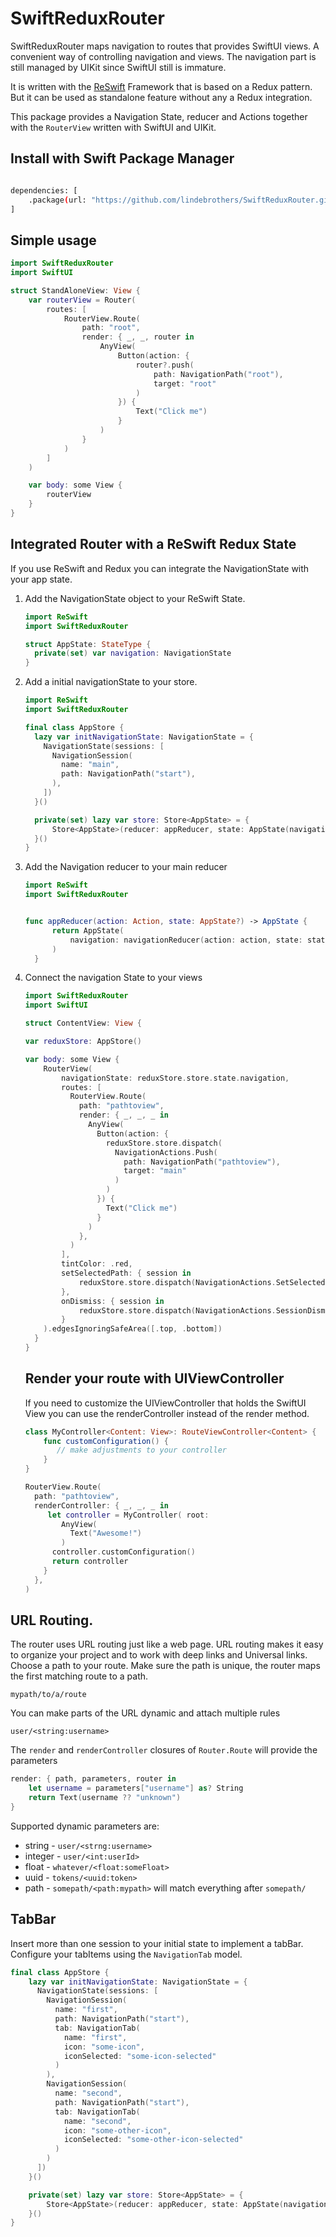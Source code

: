 # SwiftReduxRouter

SwiftReduxRouter maps navigation to routes that provides SwiftUI views. A
convenient way of controlling navigation and views. The navigation part is still
managed by UIKit since SwiftUI still is immature.

It is written with the [ReSwift](https://github.com/ReSwift/ReSwift) Framework
that is based on a Redux pattern. But it can be used as standalone feature
without any a Redux integration.

This package provides a Navigation State, reducer and Actions together with the
`RouterView` written with SwiftUI and UIKit.

## Install with Swift Package Manager

```Bash

dependencies: [
    .package(url: "https://github.com/lindebrothers/SwiftReduxRouter.git", .upToNextMajor(from: "1.0.0"))
]
```

## Simple usage

```Swift
import SwiftReduxRouter
import SwiftUI

struct StandAloneView: View {
    var routerView = Router(
        routes: [
            RouterView.Route(
                path: "root",
                render: { _, _, router in
                    AnyView(
                        Button(action: {
                            router?.push(
                                path: NavigationPath("root"),
                                target: "root"
                            )
                        }) {
                            Text("Click me")
                        }
                    )
                }
            )
        ]
    )

    var body: some View {
        routerView
    }
}
```

## Integrated Router with a ReSwift Redux State

If you use ReSwift and Redux you can integrate the NavigationState with your app
state.

1. Add the NavigationState object to your ReSwift State.

   ```Swift
   import ReSwift
   import SwiftReduxRouter

   struct AppState: StateType {
     private(set) var navigation: NavigationState
   }
   ```

1. Add a initial navigationState to your store.

   ```Swift
   import ReSwift
   import SwiftReduxRouter

   final class AppStore {
     lazy var initNavigationState: NavigationState = {
       NavigationState(sessions: [
         NavigationSession(
           name: "main",
           path: NavigationPath("start"),
         ),
       ])
     }()

     private(set) lazy var store: Store<AppState> = {
         Store<AppState>(reducer: appReducer, state: AppState(navigation: initNavigationState), middleware: [])
     }()
   }
   ```

1. Add the Navigation reducer to your main reducer

   ```Swift
   import ReSwift
   import SwiftReduxRouter


   func appReducer(action: Action, state: AppState?) -> AppState {
         return AppState(
             navigation: navigationReducer(action: action, state: state?.navigation)
         )
     }
   ```

1. Connect the navigation State to your views

   ```Swift
   import SwiftReduxRouter
   import SwiftUI

   struct ContentView: View {

   var reduxStore: AppStore()

   var body: some View {
       RouterView(
           navigationState: reduxStore.store.state.navigation,
           routes: [
             RouterView.Route(
               path: "pathtoview",
               render: { _, _, _ in
                 AnyView(
                   Button(action: {
                     reduxStore.store.dispatch(
                       NavigationActions.Push(
                         path: NavigationPath("pathtoview"),
                         target: "main"
                       )
                     )
                   }) {
                     Text("Click me")
                   }
                 )
               },
             )
           ],
           tintColor: .red,
           setSelectedPath: { session in
               reduxStore.store.dispatch(NavigationActions.SetSelectedPath(session: session))
           },
           onDismiss: { session in
               reduxStore.store.dispatch(NavigationActions.SessionDismissed(session: session))
           }
       ).edgesIgnoringSafeArea([.top, .bottom])
     }
   }
   ```

   ## Render your route with UIViewController

   If you need to customize the UIViewController that holds the SwiftUI View you
   can use the renderController instead of the render method.

   ```Swift
   class MyController<Content: View>: RouteViewController<Content> {
       func customConfiguration() {
          // make adjustments to your controller
       }
   }

   RouterView.Route(
     path: "pathtoview",
     renderController: { _, _, _ in
        let controller = MyController( root:
           AnyView(
             Text("Awesome!")
           )
         controller.customConfiguration()
         return controller
       }
     },
   )
   ```

## URL Routing.

The router uses URL routing just like a web page. URL routing makes it easy to
organize your project and to work with deep links and Universal links. Choose a
path to your route. Make sure the path is unique, the router maps the first
matching route to a path.

```
mypath/to/a/route
```

You can make parts of the URL dynamic and attach multiple rules

```
user/<string:username>
```

The `render` and `renderController` closures of `Router.Route` will provide the
parameters

```Swift
render: { path, parameters, router in
    let username = parameters["username"] as? String
    return Text(username ?? "unknown")
}
```

Supported dynamic parameters are:

- string - `user/<strng:username>`
- integer - `user/<int:userId>`
- float - `whatever/<float:someFloat>`
- uuid - `tokens/<uuid:token>`
- path - `somepath/<path:mypath>` will match everything after `somepath/`

## TabBar

Insert more than one session to your initial state to implement a tabBar.
Configure your tabItems using the `NavigationTab` model.

```Swift
final class AppStore {
    lazy var initNavigationState: NavigationState = {
      NavigationState(sessions: [
        NavigationSession(
          name: "first",
          path: NavigationPath("start"),
          tab: NavigationTab(
            name: "first",
            icon: "some-icon",
            iconSelected: "some-icon-selected"
          )
        ),
        NavigationSession(
          name: "second",
          path: NavigationPath("start"),
          tab: NavigationTab(
            name: "second",
            icon: "some-other-icon",
            iconSelected: "some-other-icon-selected"
          )
        )
      ])
    }()

    private(set) lazy var store: Store<AppState> = {
        Store<AppState>(reducer: appReducer, state: AppState(navigation: initNavigationState), middleware: [])
    }()
}
```
